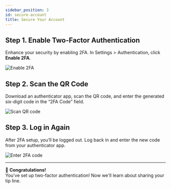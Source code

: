 ```yaml
---
sidebar_position: 3
id: secure-account
title: Secure Your Account
---
```


## Step 1. Enable Two-Factor Authentication

Enhance your security by enabling 2FA. In Settings > Authentication, click **Enable 2FA**.

![Enable 2FA](https://hushline.app/assets/img/docs/settings-2fa.webp)

## Step 2. Scan the QR Code

Download an authenticator app, scan the QR code, and enter the generated six-digit code in the “2FA Code” field.

![Scan QR code](https://hushline.app/assets/img/docs/enable-2fa.webp)

## Step 3. Log in Again

After 2FA setup, you’ll be logged out. Log back in and enter the new code from your authenticator app.

![Enter 2FA code](https://hushline.app/assets/img/docs/enter-2fa.webp)

---

🎉 **Congratulations!**  
You've set up two-factor authentication! Now we'll learn about sharing your tip line.
